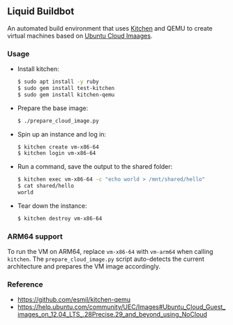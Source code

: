 ## Liquid Buildbot
An automated build environment that uses [Kitchen](http://kitchen.ci) and QEMU
to create virtual machines based on [Ubuntu Cloud
Imaages](https://cloud-images.ubuntu.com).

### Usage
* Install kitchen:
    ```sh
    $ sudo apt install -y ruby
    $ sudo gem install test-kitchen
    $ sudo gem install kitchen-qemu
    ```

* Prepare the base image:
    ```sh
    $ ./prepare_cloud_image.py
    ```

* Spin up an instance and log in:
    ```sh
    $ kitchen create vm-x86-64
    $ kitchen login vm-x86-64
    ```

* Run a command, save the output to the shared folder:
    ```sh
    $ kitchen exec vm-x86-64 -c "echo world > /mnt/shared/hello"
    $ cat shared/hello
    world
    ```

* Tear down the instance:
    ```sh
    $ kitchen destroy vm-x86-64
    ```

### ARM64 support
To run the VM on ARM64, replace `vm-x86-64` with `vm-arm64` when calling
`kitchen`. The `prepare_cloud_image.py` script auto-detects the current
architecture and prepares the VM image accordingly.

### Reference
* https://github.com/esmil/kitchen-qemu
* https://help.ubuntu.com/community/UEC/Images#Ubuntu_Cloud_Guest_images_on_12.04_LTS_.28Precise.29_and_beyond_using_NoCloud
